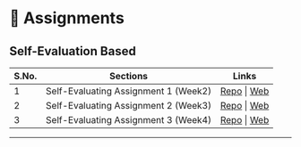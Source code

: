 # 📘 Assignments

## Self-Evaluation Based

| S.No. | Sections                             | Links                                                                                                                                                                                                           |
| ----- | ------------------------------------ | --------------------------------------------------------------------------------------------------------------------------------------------------------------------------------------------------------------- |
| 1     | Self-Evaluating Assignment 1 (Week2) | [Repo](https://github.com/iampavangandhi/TheNodeCourse/tree/master/02%20Web%20Dev%20and%20Nodejs/Assignment) \| [Web](https://iampavangandhi.github.io/TheNodeCourse/02%20Web%20Dev%20and%20Nodejs/Assignment/) |
| 2     | Self-Evaluating Assignment 2 (Week3) | [Repo](https://github.com/iampavangandhi/TheNodeCourse/tree/master/03%20Expressjs/Assignment) \| [Web](https://iampavangandhi.github.io/TheNodeCourse/03%20Expressjs/Assignment)                                |
| 3     | Self-Evaluating Assignment 3 (Week4) | [Repo](https://github.com/iampavangandhi/TheNodeCourse/tree/master/04%20Auth%20and%20Database/Assignment) \| [Web](https://iampavangandhi.github.io/TheNodeCourse/03%20Expressjs/Assignment)                    |

---